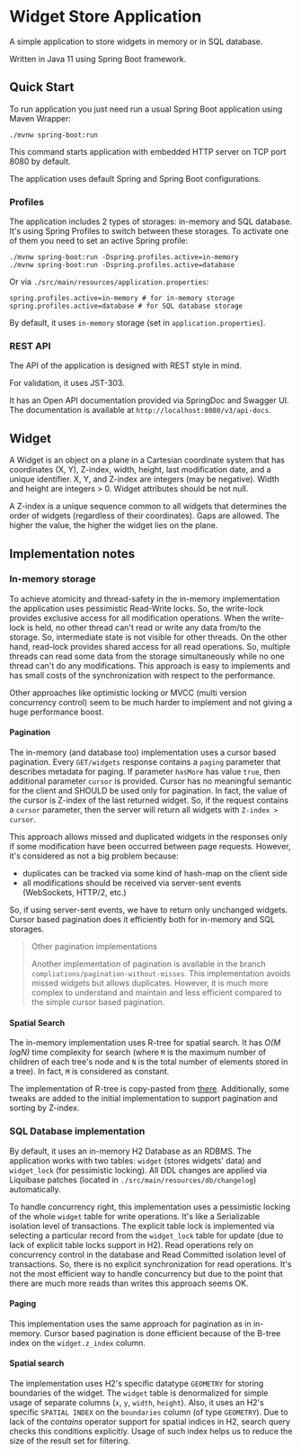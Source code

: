 # Widget Store Application
A simple application to store widgets in memory or in SQL database.

Written in Java 11 using Spring Boot framework.

## Quick Start
To run application you just need run a usual Spring Boot application using Maven Wrapper:
```shell
./mvnw spring-boot:run
```
This command starts application with embedded HTTP server on TCP port 8080 by default.

The application uses default Spring and Spring Boot configurations.

### Profiles
The application includes 2 types of storages: in-memory and SQL database. It's using Spring Profiles to switch between 
these storages. To activate one of them you need to set an active Spring profile:
```shell
./mvnw spring-boot:run -Dspring.profiles.active=in-memory
./mvnw spring-boot:run -Dspring.profiles.active=database
```
Or via `./src/main/resources/application.properties`:
```properties
spring.profiles.active=in-memory # for in-memory storage
spring.profiles.active=database # for SQL database storage
```
By default, it uses `in-memory` storage (set in `application.properties`).

### REST API
The API of the application is designed with REST style in mind.

For validation, it uses JST-303.

It has an Open API documentation provided via SpringDoc and Swagger UI. The documentation is available at
`http://localhost:8080/v3/api-docs`.

## Widget
A Widget is an object on a plane in a Cartesian coordinate system that has coordinates (X, Y), Z-index, width, height, 
last modification date, and a unique identifier. X, Y, and Z-index are integers (may be negative). Width and height 
are integers > 0. Widget attributes should be not null. 

A Z-index is a unique sequence common to all widgets that determines the order of widgets (regardless of their 
coordinates). Gaps are allowed. The higher the value, the higher the widget lies on the plane.

## Implementation notes
### In-memory storage
To achieve atomicity and thread-safety in the in-memory implementation the application uses pessimistic Read-Write 
locks. So, the write-lock provides exclusive access for all modification operations. When the write-lock is held, no 
other thread can't read or write any data from/to the storage. So, intermediate state is not visible for other threads.
On the other hand, read-lock provides shared access for all read operations. So, multiple threads can read some data 
from the storage simultaneously while no one thread can't do any modifications. This approach is easy to implements and 
has small costs of the synchronization with respect to the performance. 

Other approaches like optimistic locking or MVCC (multi version concurrency control) seem to be much harder to 
implement and not giving a huge performance boost.

#### Pagination
The in-memory (and database too) implementation uses a cursor based pagination. Every `GET/widgets` response contains
a `paging` parameter that describes metadata for paging. If parameter `hasMore` has value `true`, then additional 
parameter `cursor` is provided. Cursor has no meaningful semantic for the client and SHOULD be used only for pagination.
In fact, the value of the cursor is Z-index of the last returned widget. So, if the request contains a `cursor` 
parameter, then the server will return all widgets with `Z-index > cursor`.

This approach allows missed and duplicated widgets in the responses only if some modification have been occurred between 
page requests. However, it's considered as not a big problem because:
* duplicates can be tracked via some kind of hash-map on the client side
* all modifications should be received via server-sent events (WebSockets, HTTP/2, etc.)

So, if using server-sent events, we have to return only unchanged widgets. Cursor based pagination does it efficiently 
both for in-memory and SQL storages.

> Other pagination implementations
> 
> Another implementation of pagination is available in the branch `compliations/pagination-without-misses`. This 
> implementation avoids missed widgets but allows duplicates. However, it is much more complex to understand and maintain 
> and less efficient compared to the simple cursor based pagination.

#### Spatial Search
The in-memory implementation uses R-tree for spatial search. It has *O(M logN)* time complexity for search 
(where `M` is the maximum number of children of each tree's node and `N` is the total number of elements stored in a 
tree). In fact, `M` is considered as constant.

The implementation of R-tree is copy-pasted from 
[there](https://github.com/rweeks/util/blob/master/src/com/newbrightidea/util/RTree.java). Additionally, some tweaks are
added to the initial implementation to support pagination and sorting by Z-index.

### SQL Database implementation
By default, it uses an in-memory H2 Database as an RDBMS. The application works with two tables: `widget` 
(stores widgets' data) and `widget_lock` (for pessimistic locking). All DDL changes are applied via Liquibase patches 
(located in `./src/main/resources/db/changelog`) automatically.

To handle concurrency right, this implementation uses a pessimistic locking of the whole `widget` table for write 
operations. It's like a Serializable isolation level of transactions. The explicit table lock is implemented via 
selecting a particular record from the `widget_lock` table for update (due to lack of explicit table locks support in 
H2). Read operations rely on concurrency control in the database and Read Committed isolation level of transactions. So,
there is no explicit synchronization for read operations. It's not the most efficient way to handle concurrency but due 
to the point that there are much more reads than writes this approach seems OK.

#### Paging
This implementation uses the same approach for pagination as in in-memory. Cursor based pagination is done efficient 
because of the B-tree index on the `widget.z_index` column.

#### Spatial search
The implementation uses H2's specific datatype `GEOMETRY` for storing boundaries of the widget. The `widget` table is 
denormalized for simple usage of separate columns (`x`, `y`, `width`, `height`). Also, it uses an H2's specific 
`SPATIAL INDEX` on the `boundaries` column (of type `GEOMETRY`). Due to lack of the *contains* operator support for 
spatial indices in H2, search query checks this conditions explicitly. Usage of such index helps us to reduce the size 
of the result set for filtering.   